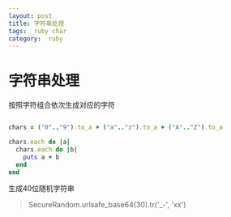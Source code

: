```yaml
---
layout: post
title: 字符串处理
tags:  ruby char
category:  ruby
---
```



# 字符串处理

按照字符组合依次生成对应的字符

```ruby

chars = ("0".."9").to_a + ("a".."z").to_a + ("A".."Z").to_a

chars.each do |a|
  chars.each do |b|
    puts a + b
  end
end

```

生成40位随机字符串

>SecureRandom.urlsafe_base64(30).tr('_-', 'xx')

